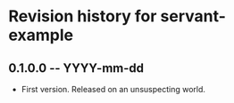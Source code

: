 # Revision history for servant-example

## 0.1.0.0 -- YYYY-mm-dd

* First version. Released on an unsuspecting world.
